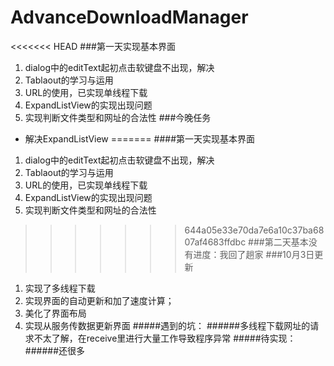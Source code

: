 # AdvanceDownloadManager
<<<<<<< HEAD
###第一天实现基本界面

1. dialog中的editText起初点击软键盘不出现，解决
2. Tablaout的学习与运用
3. URL的使用，已实现单线程下载
4.  ExpandListView的实现出现问题
5.  实现判断文件类型和网址的合法性
###今晚任务
* 解决ExpandListView
=======
####第一天实现基本界面
1. dialog中的editText起初点击软键盘不出现，解决
2. Tablaout的学习与运用
3. URL的使用，已实现单线程下载
4. ExpandListView的实现出现问题
5. 实现判断文件类型和网址的合法性
>>>>>>> 644a05e33e70da7e6a10c37ba6807af4683ffdbc
###第二天基本没有进度：我回了趟家
###10月3日更新
1. 实现了多线程下载
2. 实现界面的自动更新和加了速度计算；
3. 美化了界面布局
4. 实现从服务传数据更新界面
#####遇到的坑：
######多线程下载网址的请求不太了解，在receive里进行大量工作导致程序异常
#####待实现：
######还很多
